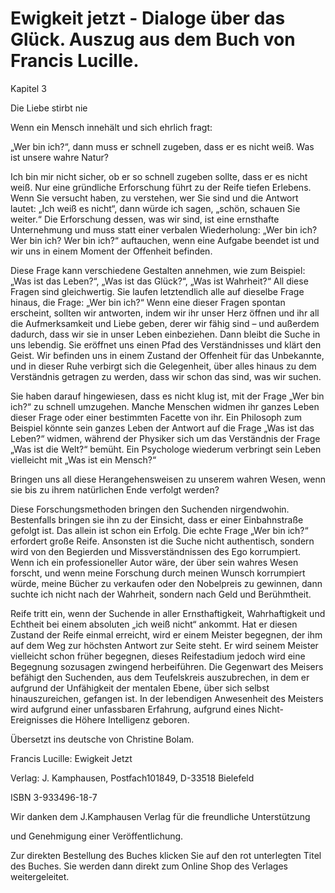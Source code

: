 # Ewigkeit jetzt - Dialoge über das Glück. Auszug aus dem Buch von Francis Lucille.

Kapitel 3  

Die Liebe stirbt nie  

Wenn ein Mensch inneh&auml;lt und sich ehrlich fragt:  

&bdquo;Wer bin ich?&ldquo;, dann muss er schnell zugeben, dass er es nicht wei&szlig;. Was ist unsere wahre Natur?

  

Ich bin mir nicht sicher, ob er so schnell zugeben sollte, dass er es nicht wei&szlig;. Nur eine gr&uuml;ndliche Erforschung f&uuml;hrt zu der Reife tiefen Erlebens. Wenn Sie versucht haben, zu verstehen, wer Sie sind und die Antwort lautet: &bdquo;Ich wei&szlig; es nicht&ldquo;, dann w&uuml;rde ich sagen, &bdquo;sch&ouml;n, schauen Sie weiter.&ldquo; Die Erforschung dessen, was wir sind, ist eine ernsthafte Unternehmung und muss statt einer verbalen Wiederholung: &bdquo;Wer bin ich? Wer bin ich? Wer bin ich?&ldquo; auftauchen, wenn eine Aufgabe beendet ist und wir uns in einem Moment der Offenheit befinden.  

Diese Frage kann verschiedene Gestalten annehmen, wie zum Beispiel: &bdquo;Was ist das Leben?&ldquo;, &bdquo;Was ist das Gl&uuml;ck?&ldquo;, &bdquo;Was ist Wahrheit?&ldquo; All diese Fragen sind gleichwertig. Sie laufen letztendlich alle auf dieselbe Frage hinaus, die Frage: &bdquo;Wer bin ich?&ldquo; Wenn eine dieser Fragen spontan erscheint, sollten wir antworten, indem wir ihr unser Herz &ouml;ffnen und ihr all die Aufmerksamkeit und Liebe geben, derer wir f&auml;hig sind &ndash; und au&szlig;erdem dadurch, dass wir sie in unser Leben einbeziehen. Dann bleibt die Suche in uns lebendig. Sie er&ouml;ffnet uns einen Pfad des Verst&auml;ndnisses und kl&auml;rt den Geist. Wir befinden uns in einem Zustand der Offenheit f&uuml;r das Unbekannte, und in dieser Ruhe verbirgt sich die Gelegenheit, &uuml;ber alles hinaus zu dem Verst&auml;ndnis getragen zu werden, dass wir schon das sind, was wir suchen.  

Sie haben darauf hingewiesen, dass es nicht klug ist, mit der Frage &bdquo;Wer bin ich?&ldquo; zu schnell umzugehen. Manche Menschen widmen ihr ganzes Leben dieser Frage oder einer bestimmten Facette von ihr. Ein Philosoph zum Beispiel k&ouml;nnte sein ganzes Leben der Antwort auf die Frage &bdquo;Was ist das Leben?&ldquo; widmen, w&auml;hrend der Physiker sich um das Verst&auml;ndnis der Frage &bdquo;Was ist die Welt?&ldquo; bem&uuml;ht. Ein Psychologe wiederum verbringt sein Leben vielleicht mit &bdquo;Was ist ein Mensch?&ldquo;  

Bringen uns all diese Herangehensweisen zu unserem wahren Wesen, wenn sie bis zu ihrem nat&uuml;rlichen Ende verfolgt werden?

  

Diese Forschungsmethoden bringen den Suchenden nirgendwohin. Bestenfalls bringen sie ihn zu der Einsicht, dass er einer Einbahnstra&szlig;e gefolgt ist. Das allein ist schon ein Erfolg. Die echte Frage &bdquo;Wer bin ich?&ldquo; erfordert gro&szlig;e Reife. Ansonsten ist die Suche nicht authentisch, sondern wird von den Begierden und Missverst&auml;ndnissen des Ego korrumpiert. Wenn ich ein professioneller Autor w&auml;re, der &uuml;ber sein wahres Wesen forscht, und wenn meine Forschung durch meinen Wunsch korrumpiert w&uuml;rde, meine B&uuml;cher zu verkaufen oder den Nobelpreis zu gewinnen, dann suchte ich nicht nach der Wahrheit, sondern nach Geld und Ber&uuml;hmtheit.  

Reife tritt ein, wenn der Suchende in aller Ernsthaftigkeit, Wahrhaftigkeit und Echtheit bei einem absoluten &bdquo;ich wei&szlig; nicht&ldquo; ankommt. Hat er diesen Zustand der Reife einmal erreicht, wird er einem Meister begegnen, der ihm auf dem Weg zur h&ouml;chsten Antwort zur Seite steht. Er wird seinem Meister vielleicht schon fr&uuml;her begegnen, dieses Reifestadium jedoch wird eine Begegnung sozusagen zwingend herbeif&uuml;hren. Die Gegenwart des Meisers bef&auml;higt den Suchenden, aus dem Teufelskreis auszubrechen, in dem er aufgrund der Unf&auml;higkeit der mentalen Ebene, &uuml;ber sich selbst hinauszureichen, gefangen ist. In der lebendigen Anwesenheit des Meisters wird aufgrund einer unfassbaren Erfahrung, aufgrund eines Nicht-Ereignisses die H&ouml;here Intelligenz geboren.  

&Uuml;bersetzt ins deutsche von Christine Bolam.  

Francis Lucille: Ewigkeit Jetzt   

Verlag: J. Kamphausen, Postfach101849, D-33518 Bielefeld  

ISBN 3-933496-18-7  

Wir danken dem J.Kamphausen Verlag f&uuml;r die freundliche Unterst&uuml;tzung  

und Genehmigung einer Ver&ouml;ffentlichung.  

Zur direkten Bestellung des Buches klicken Sie auf den rot unterlegten Titel des Buches. Sie werden dann direkt zum Online Shop des Verlages weitergeleitet.

  

